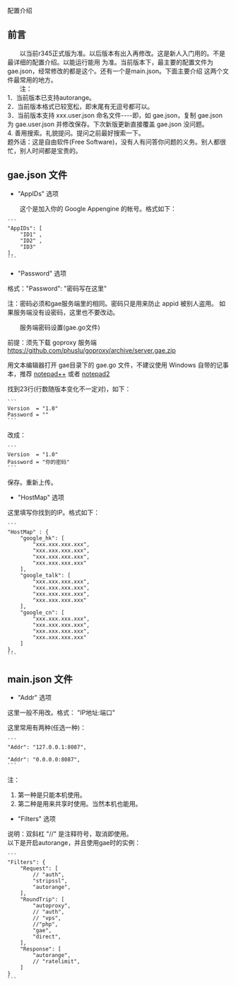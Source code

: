 配置介绍

## 前言   

　　以当前r345正式版为准。以后版本有出入再修改。这是新人入门用的。不是最详细的配置介绍。以能运行能用
为准。当前版本下，最主要的配置文件为gae.json，经常修改的都是这个。还有一个是main.json。下面主要介绍
这两个文件最常用的地方。   
　　注：  
1．当前版本已支持autorange。   
2．当前版本格式已较宽松，即末尾有无逗号都可以。   
3．当前版本支持 xxx.user.json 命名文件----即，如 gae.json，复制 gae.json 为 gae.user.json 并修改保存。下次新版更新直接覆盖 gae.json 没问题。  
4. 善用搜索。礼貌提问。提问之前最好搜索一下。   
题外话：这是自由软件(Free Software)，没有人有问答你问题的义务。别人都很忙，别人时间都是宝贵的。

## gae.json 文件

* "AppIDs" 选项

　　这个是加入你的 Google Appengine 的帐号。格式如下：  

	```
    "AppIDs": [  
        "ID1" ,   
        "ID2" ,    
        "ID3"  
    ],   
	```
    
* "Password" 选项   

格式："Password": "密码写在这里"   

注：密码必须和gae服务端里的相同。密码只是用来防止 appid 被别人盗用。 如果服务端没有设密码，这里也不要改动。     

　　服务端密码设置(gae.go文件)   

前提：须先下载 goproxy 服务端 https://github.com/phuslu/goproxy/archive/server.gae.zip   

用文本编辑器打开 gae目录下的 gae.go 文件，不建议使用 Windows 自带的记事本，推荐 [notepad++](http://notepad-plus-plus.org/) 或者 [notepad2](http://www.flos-freeware.ch/notepad2.html)   

找到23行(行数随版本变化不一定对)，如下：   

	```
	Version  = "1.0"
	Password = ""
	```
    
改成：   

	```
	Version  = "1.0"
	Password = "你的密码"
	```
    
保存。重新上传。
    
* "HostMap" 选项

这里填写你找到的IP。格式如下：

	```
	"HostMap" : {
		"google_hk": [
            "xxx.xxx.xxx.xxx",
            "xxx.xxx.xxx.xxx",
            "xxx.xxx.xxx.xxx",
            "xxx.xxx.xxx.xxx"
		],
		"google_talk": [
            "xxx.xxx.xxx.xxx",
            "xxx.xxx.xxx.xxx",
            "xxx.xxx.xxx.xxx",
            "xxx.xxx.xxx.xxx"
		],
		"google_cn": [
            "xxx.xxx.xxx.xxx",
            "xxx.xxx.xxx.xxx",
            "xxx.xxx.xxx.xxx",
            "xxx.xxx.xxx.xxx"
		]
	},
	```
    
## main.json 文件

* "Addr" 选项

这里一般不用改。格式： "IP地址:端口"

这里常用有两种(任选一种)：

	```
	"Addr": "127.0.0.1:8087",
    
	"Addr": "0.0.0.0:8087",
	```
    
注：   
1. 第一种是只能本机使用。   
2. 第二种是用来共享时使用。当然本机也能用。

* "Filters" 选项

说明：双斜杠 "//" 是注释符号，取消即使用。   
以下是开启autorange，并且使用gae时的实例：

	```
	"Filters": {
		"Request": [
			// "auth",
			"stripssl",
			"autorange",
		],
		"RoundTrip": [
			"autoproxy",
			// "auth",
			// "vps",
			//"php",
			"gae",
			"direct",
		],
		"Response": [
			"autorange",
			// "ratelimit",
		]
	}
	```